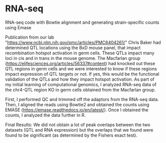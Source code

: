 # RNA-seq
RNA-seq code with Bowtie alignment and generating strain-specific counts using Emase

Publication from our lab "https://www.ncbi.nlm.nih.gov/pmc/articles/PMC6404261/" Chris Baker had determined QTL locations using the BxD mouse panel, that impact recombination hotspot activation in germ cells. These QTLs impact many loci in cis and in trans in the mouse genome. 
The Macfarlan group (https://elifesciences.org/articles/56337#content) had knocked out these QTL regions in germ cells and we were interested to know if these regions impact expression of QTL targets or not. If yes, this would be the functional validation of the QTLs and how they impact hotspot activation. 
As part of my initial learning of computational genomics, I analyzed RNA-seq data of the chr4-QTL region KO in germ cells obtained from the Macfarlan group. 

First, I performed QC and trimmed off the adaptors from the RNA-seq data. Then, I aligned the reads using Bowtie2 and obtained the counts using EMASE (https://emase.readthedocs.io/en/latest/). Once I obtained the counts, I analyzed the data further in R. 

Final Results: We did not obtain a lot of peak overlaps between the two datasets (QTL and RNA expression) but the overlaps that we found were found to be significant (as determined by the Fishers exact test). 
